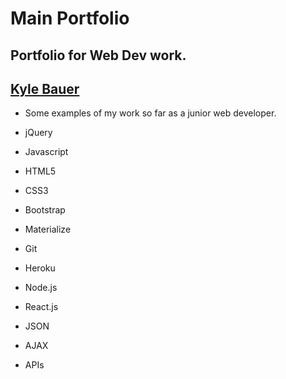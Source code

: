 # Main Portfolio
## Portfolio for Web Dev work.

## [Kyle Bauer](https://kylecom2000.github.io)

* Some examples of my work so far as a junior web developer.

* jQuery
* Javascript
* HTML5
* CSS3
* Bootstrap
* Materialize
* Git
* Heroku
* Node.js
* React.js
* JSON
* AJAX
* APIs

